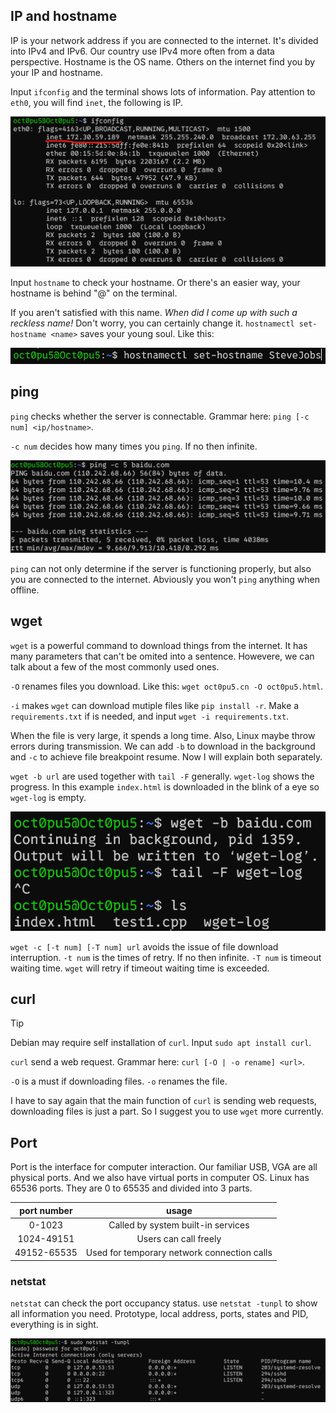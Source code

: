 ## IP and hostname
IP is your network address if you are connected to the internet. It's divided into IPv4 and IPv6. Our country use IPv4 more often from a data perspective. Hostname is the OS name. Others on the internet find you by your IP and hostname.

Input `ifconfig` and the terminal shows lots of information. Pay attention to `eth0`, you will find `inet`, the following is IP.

![](/assets/Linux/10%20Linux%20network%20commands/1.png)

Input `hostname` to check your hostname. Or there's an easier way, your hostname is behind "@" on the terminal.

If you aren't satisfied with this name. *When did I come up with such a reckless name!* Don't worry, you can certainly change it. `hostnamectl set-hostname <name>` saves your young soul. Like this:

![](/assets/Linux/10%20Linux%20network%20commands/2.png)

## ping

`ping` checks whether the server is connectable. Grammar here: `ping [-c num] <ip/hostname>`.

`-c num` decides how many times you `ping`. If no then infinite.

![](/assets/Linux/10%20Linux%20network%20commands/3.png)

`ping` can not only determine if the server is functioning properly, but also you are connected to the internet. Abviously you won't `ping` anything when offline.

## wget
`wget` is a powerful command to download things from the internet. It has many parameters that can't be omited into a sentence. Howevere, we can talk about a few of the most commonly used ones.

`-O` renames files you download. Like this: `wget oct0pu5.cn -O oct0pu5.html`.

`-i` makes `wget` can download mutiple files  like `pip install -r`. Make a `requirements.txt` if is needed, and input `wget -i requirements.txt`.

When the file is very large, it spends a long time. Also, Linux maybe throw errors during transmission. We can add `-b` to download in the background and `-c` to achieve file breakpoint resume. Now I will explain both separately.

`wget -b url` are used together with `tail -F` generally. `wget-log` shows the progress. In this example `index.html` is downloaded in the blink of a eye so `wget-log` is empty.

![](/assets/Linux/10%20Linux%20network%20commands/4.png)

`wget -c [-t num] [-T num] url` avoids the issue of file download interruption. `-t num` is the times of retry. If no then infinite. `-T num` is timeout waiting time. `wget` will retry if timeout waiting time is exceeded.

## curl
>[!TIP]
> Debian may require self installation of `curl`. Input `sudo apt install curl`.

`curl` send a web request. Grammar here: `curl [-O | -o rename] <url>`.

`-O` is a must if downloading files. `-o` renames the file.

I have to say again that the main function of `curl` is sending web requests, downloading files is just a part. So I suggest you to use `wget` more currently.

## Port
Port is the interface for computer interaction. Our familiar USB, VGA are all physical ports. And we also have virtual ports in computer OS. Linux has 65536 ports. They are 0 to 65535 and divided into 3 parts.

| port number |                    usage                    |
| :---------: | :-----------------------------------------: |
|   0-1023    |     Called by system built-in services      |
| 1024-49151  |            Users can call freely            |
| 49152-65535 | Used for temporary network connection calls |

### netstat
`netstat` can check the port occupancy status. use `netstat -tunpl` to show all information you need. Prototype, local address, ports, states and PID, everything is in sight.

![](/assets/Linux/10%20Linux%20network%20commands/5.png)

